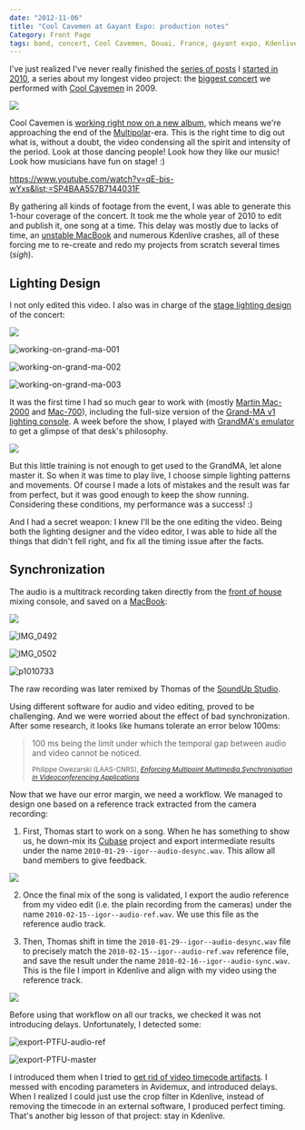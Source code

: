 ```yaml
---
date: "2012-11-06"
title: "Cool Cavemen at Gayant Expo: production notes"
Category: Front Page
tags: band, concert, Cool Cavemen, Douai, France, gayant expo, Kdenlive, Stage Lighting, live, SoundUp studio, Video, YouTube
---
```


I've just realized I've never really finished the
[series of posts]({tag}gayant-expo) I
[started in 2010]({filename}/2010/cool-cavemen-live-gayant-expo-first-video-released.md),
a series about my longest video project: the
[biggest concert](https://coolcavemen.com/2009/concert-a-gayant-expo-les-photos/)
we performed with [Cool Cavemen](https://coolcavemen.com) in 2009.

![]({attach}gayant-expo-live-preview.jpg)

Cool Cavemen is
[working right now on a new album](https://coolcavemen.com/2011/le-grand-retour/),
which means we're approaching the end of the
[Multipolar](https://coolcavemen.bandcamp.com/album/multipolar)-era. This is the
right time to dig out what is, without a doubt, the video condensing all the
spirit and intensity of the period. Look at those dancing people! Look how they
like our music! Look how musicians have fun on stage! :)

https://www.youtube.com/watch?v=qE-bis-wYxs&list;=SP4BAA557B7144031F

By gathering all kinds of footage from the event, I was able to generate this
1-hour coverage of the concert. It took me the whole year of 2010 to edit and
publish it, one song at a time. This delay was mostly due to lacks of time, an
[unstable MacBook]({filename}/2009/macosx-is-irritating.md#update-may-2010)
and numerous Kdenlive crashes, all of these forcing me to re-create and redo my
projects from scratch several times (_sigh_).

## Lighting Design

I not only edited this video. I also was in charge of the
[stage lighting design](https://www.amazon.com/s/?_encoding=UTF8&camp=1789&creative=390957&field-keywords=Stage%20Lighting%20Design&linkCode=ur2&rh=i%3Aaps%2Ck%3AStage%20Lighting%20Design&tag=kevideld-20&url=search-alias%3Daps)
of the concert:

![](https://www.assoc-amazon.com/e/ir?t=kevideld-20&l=ur2&o=1)

![working-on-grand-ma-001]({attach}working-on-grand-ma-001.jpg)

![working-on-grand-ma-002]({attach}working-on-grand-ma-002.jpg)

![working-on-grand-ma-003]({attach}working-on-grand-ma-003.jpg)

It was the first time I had so much gear to work with (mostly
[Martin Mac-2000](https://www.martin.com/product/product.asp?product=mac2000profile)
and [Mac-700](https://martin.com/product/product.asp?product=mac700profile)),
including the full-size version of the
[Grand-MA v1 lighting console](https://en.audiofanzine.com/automatic-lighting-console/ma-lighting/GrandMA-Fullsize/).
A week before the show, I played with
[GrandMA's emulator](https://www.malighting.com/en/products/control/grandma-onpc.html)
to get a glimpse of that desk's philosophy.

![]({attach}grand-ma-onpc-simulation.png)

But this little training is not enough to get used to the GrandMA, let alone
master it. So when it was time to play live, I choose simple lighting patterns
and movements. Of course I made a lots of mistakes and the result was far from
perfect, but it was good enough to keep the show running. Considering these
conditions, my performance was a success! :)

And I had a secret weapon: I knew I'll be the one editing the video. Being both
the lighting designer and the video editor, I was able to hide all the things
that didn't fell right, and fix all the timing issue after the facts.

## Synchronization

The audio is a multitrack recording taken directly from the
[front of house](https://en.wikipedia.org/wiki/Front_of_House) mixing console,
and saved on a
[MacBook](https://www.amazon.com/s/?_encoding=UTF8&camp=1789&creative=390957&field-keywords=apple%20macbook&linkCode=ur2&rh=i%3Aaps%2Ck%3Aapple%20macbook&tag=kevideld-20&url=search-alias%3Daps):

![](https://www.assoc-amazon.com/e/ir?t=kevideld-20&l=ur2&o=1)

![IMG_0492]({attach}IMG_0492.jpg)

![IMG_0502]({attach}IMG_0502.jpg)

![p1010733]({attach}p1010733.jpg)

The raw recording was later remixed by Thomas of the
[SoundUp Studio](https://soundupstudio.com/).

Using different software for audio and video editing, proved to be challenging.
And we were worried about the effect of bad synchronization. After some
research, it looks like humans tolerate an error below 100ms:

<blockquote>
  <p>100 ms being the limit under which the temporal gap between audio and video
  cannot be noticed.</p>
  <small>Philippe Owezarski (LAAS-CNRS), <cite title="Enforcing Multipoint
  Multimedia Synchronisation in Videoconferencing Applications"><a
  href="https://books.google.fr/books?id=3IdKbKOxZL4C&amp;pg=PA69&amp;lpg=PA69">
  Enforcing Multipoint Multimedia Synchronisation in Videoconferencing
  Applications</a></cite></small>
</blockquote>

Now that we have our error margin, we need a workflow. We managed to design one
based on a reference track extracted from the camera recording:

  1. First, Thomas start to work on a song. When he has something to show us, he
     down-mix its
     [Cubase](https://www.amazon.com/s/?_encoding=UTF8&camp=1789&creative=390957&field-keywords=Steinberg%20Cubase&linkCode=ur2&rh=i%3Aaps%2Ck%3ASteinberg%20Cubase&tag=kevideld-20&url=search-alias%3Daps)
     project and export intermediate results under the name
     `2010-01-29--igor--audio-desync.wav`. This allow all band members to give
     feedback.

![](https://www.assoc-amazon.com/e/ir?t=kevideld-20&l=ur2&o=1)

  2. Once the final mix of the song is validated, I export the audio reference
     from my video edit (i.e. the plain recording from the cameras) under the
     name `2010-02-15--igor--audio-ref.wav`. We use this file as the reference
     audio track.

  3. Then, Thomas shift in time the `2010-01-29--igor--audio-desync.wav` file to
     precisely match the `2010-02-15--igor--audio-ref.wav` reference file, and
     save the result under the name `2010-02-16--igor--audio-sync.wav`. This is
     the file I import in Kdenlive and align with my video using the reference
     track.

![]({attach}kdenlive-fusion-timeline.png)

Before using that workflow on all our tracks, we checked it was not introducing
delays. Unfortunately, I detected some:

![export-PTFU-audio-ref]({attach}export-PTFU-audio-ref.png)

![export-PTFU-master]({attach}export-PTFU-master.png)

I introduced them when I tried to
[get rid of video timecode artifacts]({filename}/2010/remove-videotape-timecode.md).
I messed with encoding parameters in Avidemux, and introduced delays. When I
realized I could just use the crop filter in Kdenlive, instead of removing the
timecode in an external software, I produced perfect timing. That's another big
lesson of that project: stay in Kdenlive.
